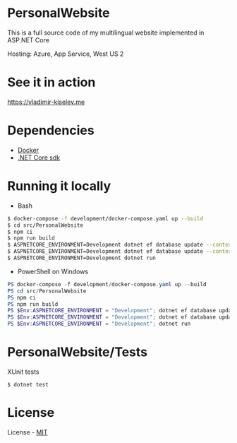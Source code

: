 # PersonalWebsite
This is a full source code of my multilingual website implemented in ASP.NET Core

Hosting: Azure, App Service, West US 2

# See it in action
https://vladimir-kiselev.me

# Dependencies
- [Docker](https://www.docker.com)
- [.NET Core sdk](https://www.microsoft.com/net/download)

# Running it locally

- Bash
```sh
$ docker-compose -f development/docker-compose.yaml up --build
$ cd src/PersonalWebsite
$ npm ci
$ npm run build
$ ASPNETCORE_ENVIRONMENT=Development dotnet ef database update --context DataDbContext
$ ASPNETCORE_ENVIRONMENT=Development dotnet ef database update --context AuthDbContext
$ ASPNETCORE_ENVIRONMENT=Development dotnet run 
```

- PowerShell on Windows
```powershell
PS docker-compose -f development/docker-compose.yaml up --build
PS cd src/PersonalWebsite
PS npm ci 
PS npm run build
PS $Env:ASPNETCORE_ENVIRONMENT = "Development"; dotnet ef database update --context DataDbContext
PS $Env:ASPNETCORE_ENVIRONMENT = "Development"; dotnet ef database update --context AuthDbContext
PS $Env:ASPNETCORE_ENVIRONMENT = "Development"; dotnet run 
```

# PersonalWebsite/Tests
XUnit tests
```
$ dotnet test
```

# License
License - [MIT](https://github.com/nettsundere/PersonalWebsite/blob/develop/License.md)

